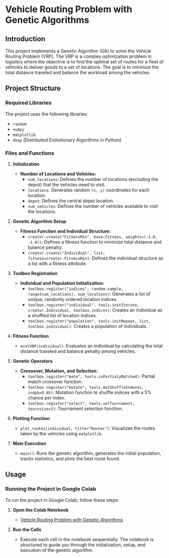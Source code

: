 # Vehicle Routing Problem with Genetic Algorithms

## Introduction

This project implements a Genetic Algorithm (GA) to solve the Vehicle Routing Problem (VRP). The VRP is a complex optimization problem in logistics where the objective is to find the optimal set of routes for a fleet of vehicles to deliver goods to a set of locations. The goal is to minimize the total distance traveled and balance the workload among the vehicles.

## Project Structure

### Required Libraries

The project uses the following libraries:
- `random`
- `numpy`
- `matplotlib`
- `deap` (Distributed Evolutionary Algorithms in Python)

### Files and Functions

1. **Initialization**
   - **Number of Locations and Vehicles:**
     - `num_locations`: Defines the number of locations (excluding the depot) that the vehicles need to visit.
     - `locations`: Generates random `(x, y)` coordinates for each location.
     - `depot`: Defines the central depot location.
     - `num_vehicles`: Defines the number of vehicles available to visit the locations.
   
2. **Genetic Algorithm Setup**
   - **Fitness Function and Individual Structure:**
     - `creator.create("FitnessMin", base.Fitness, weights=(-1.0, -1.0))`: Defines a fitness function to minimize total distance and balance penalty.
     - `creator.create("Individual", list, fitness=creator.FitnessMin)`: Defines the individual structure as a list with a fitness attribute.
   
3. **Toolbox Registration**
   - **Individual and Population Initialization:**
     - `toolbox.register("indices", random.sample, range(num_locations), num_locations)`: Generates a list of unique, randomly ordered location indices.
     - `toolbox.register("individual", tools.initIterate, creator.Individual, toolbox.indices)`: Creates an individual as a shuffled list of location indices.
     - `toolbox.register("population", tools.initRepeat, list, toolbox.individual)`: Creates a population of individuals.
   
4. **Fitness Function**
   - `evalVRP(individual)`: Evaluates an individual by calculating the total distance traveled and balance penalty among vehicles.

5. **Genetic Operators**
   - **Crossover, Mutation, and Selection:**
     - `toolbox.register("mate", tools.cxPartialyMatched)`: Partial match crossover function.
     - `toolbox.register("mutate", tools.mutShuffleIndexes, indpb=0.05)`: Mutation function to shuffle indices with a 5% chance per index.
     - `toolbox.register("select", tools.selTournament, tournsize=3)`: Tournament selection function.

6. **Plotting Function**
   - `plot_routes(individual, title="Routes")`: Visualizes the routes taken by the vehicles using `matplotlib`.

7. **Main Execution**
   - `main()`: Runs the genetic algorithm, generates the initial population, tracks statistics, and plots the best route found.

## Usage

### Running the Project in Google Colab

To run the project in Google Colab, follow these steps:

1. **Open the Colab Notebook**
   - [Vehicle Routing Problem with Genetic Algorithms](https://colab.research.google.com/github/tanush-k/VRP-GA/new/master/vrp_ga.ipynb)

2. **Run the Cells**
   - Execute each cell in the notebook sequentially. The notebook is structured to guide you through the initialization, setup, and execution of the genetic algorithm.

